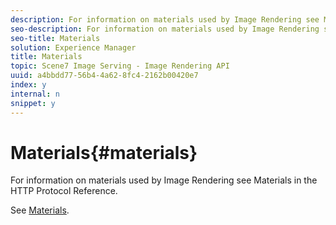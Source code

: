 ```yaml
---
description: For information on materials used by Image Rendering see Materials in the HTTP Protocol Reference.
seo-description: For information on materials used by Image Rendering see Materials in the HTTP Protocol Reference.
seo-title: Materials
solution: Experience Manager
title: Materials
topic: Scene7 Image Serving - Image Rendering API
uuid: a4bbdd77-56b4-4a62-8fc4-2162b00420e7
index: y
internal: n
snippet: y
---
```


# Materials{#materials}

For information on materials used by Image Rendering see Materials in the HTTP Protocol Reference.

See [Materials](../../../../../ir-api/http-protocol/image-rendering-api-ref/c-ir-http-protocol-ref/c-ir-http-protocol-syntax-and-features/c-ir-http-materials/c-ir-http-materials.md#concept-45af2ab5694b4cfdadf1211ce3f5ed0f). 
